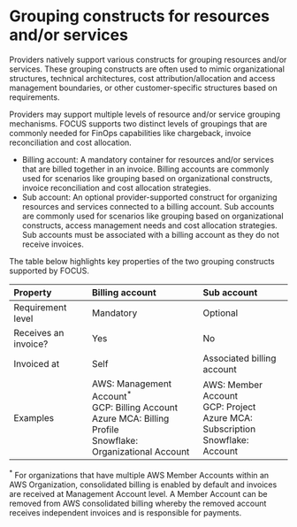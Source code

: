# Grouping constructs for resources and/or services

Providers natively support various constructs for grouping resources and/or services. These grouping constructs are often used to mimic organizational structures, technical architectures, cost attribution/allocation and access management boundaries, or other customer-specific structures based on requirements.

Providers may support multiple levels of resource and/or service grouping mechanisms. FOCUS supports two distinct levels of groupings that are commonly needed for FinOps capabilities like chargeback, invoice reconciliation and cost allocation.

* Billing account: A mandatory container for resources and/or services that are billed together in an invoice. Billing accounts are commonly used for scenarios like grouping based on organizational constructs, invoice reconciliation and cost allocation strategies.
* Sub account: An optional provider-supported construct for organizing resources and services connected to a billing account. Sub accounts are commonly used for scenarios like grouping based on organizational constructs, access management needs and cost allocation strategies. Sub accounts must be associated with a billing account as they do not receive invoices.

The table below highlights key properties of the two grouping constructs supported by FOCUS.

| Property             | Billing account | Sub account                |
|:---------------------|:----------------|:---------------------------|
| Requirement level    | Mandatory       | Optional                   |
| Receives an invoice? | Yes             | No                         |
| Invoiced at          | Self            | Associated billing account |
| Examples             | AWS: Management Account<sup>*</sup><br>GCP: Billing Account<br>Azure MCA: Billing Profile<br>Snowflake: Organizational Account | AWS: Member Account<br>GCP: Project<br>Azure MCA: Subscription<br>Snowflake: Account |

<sup>*</sup> For organizations that have multiple AWS Member Accounts within an AWS Organization, consolidated billing is enabled by default and invoices are received at Management Account level. A Member Account can be removed from AWS consolidated billing whereby the removed account receives independent invoices and is responsible for payments.
